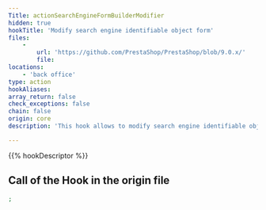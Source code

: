 ```yaml
---
Title: actionSearchEngineFormBuilderModifier
hidden: true
hookTitle: 'Modify search engine identifiable object form'
files:
    -
        url: 'https://github.com/PrestaShop/PrestaShop/blob/9.0.x/'
        file: 
locations:
    - 'back office'
type: action
hookAliases: 
array_return: false
check_exceptions: false
chain: false
origin: core
description: 'This hook allows to modify search engine identifiable object forms content by modifying form builder data or FormBuilder itself'

---
```


{{% hookDescriptor %}}

## Call of the Hook in the origin file

```php
;
```
